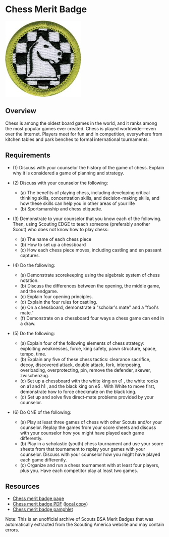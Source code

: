 

# Chess Merit Badge

![Chess Merit Badge](images/chess-merit-badge.jpg)

## Overview



Chess is among the oldest board games in the world, and it ranks among the most popular games ever created. Chess is played worldwide—even over the Internet. Players meet for fun and in competition, everywhere from kitchen tables and park benches to formal international tournaments.

## Requirements

* (1) Discuss with your counselor the history of the game of chess. Explain why it is considered a game of planning and strategy.
* (2) Discuss with your counselor the following:
    * (a) The benefits of playing chess, including developing critical thinking skills, concentration skills, and decision-making skills, and how these skills can help you in other areas of your life
    * (b) Sportsmanship and chess etiquette.


* (3) Demonstrate to your counselor that you know each of the following. Then, using Scouting EDGE to teach someone (preferably another Scout) who does not know how to play chess:
    * (a) The name of each chess piece
    * (b) How to set up a chessboard
    * (c) How each chess piece moves, including castling and en passant captures.


* (4) Do the following:
    * (a) Demonstrate scorekeeping using the algebraic system of chess notation.
    * (b) Discuss the differences between the opening, the middle game, and the endgame.
    * (c) Explain four opening principles.
    * (d) Explain the four rules for castling.
    * (e) On a chessboard, demonstrate a "scholar's mate" and a "fool's mate."
    * (f) Demonstrate on a chessboard four ways a chess game can end in a draw.


* (5) Do the following:
    * (a) Explain four of the following elements of chess strategy: exploiting weaknesses, force, king safety, pawn structure, space, tempo, time.
    * (b) Explain any five of these chess tactics: clearance sacrifice, decoy, discovered attack, double attack, fork, interposing, overloading, overprotecting, pin, remove the defender, skewer, zwischenzug.
    * (c) Set up a chessboard with the white king on e1 , the white rooks on a1 and h1 , and the black king on e5 . With White to move first, demonstrate how to force checkmate on the black king.
    * (d) Set up and solve five direct-mate problems provided by your counselor.


* (6) Do ONE of the following:
    * (a) Play at least three games of chess with other Scouts and/or your counselor. Replay the games from your score sheets and discuss with your counselor how you might have played each game differently.
    * (b) Play in a scholastic (youth) chess tournament and use your score sheets from that tournament to replay your games with your counselor. Discuss with your counselor how you might have played each game differently.
    * (c) Organize and run a chess tournament with at least four players, plus you. Have each competitor play at least two games.




## Resources

- [Chess merit badge page](https://www.scouting.org/merit-badges/chess/)
- [Chess merit badge PDF](https://filestore.scouting.org/filestore/Merit_Badge_ReqandRes/Pamphlets/Chess_2025.pdf) ([local copy](files/chess-merit-badge.pdf))
- [Chess merit badge pamphlet](https://www.scoutshop.org/chess-merit-badge-pamphlet-660204.html)

Note: This is an unofficial archive of Scouts BSA Merit Badges that was automatically extracted from the Scouting America website and may contain errors.